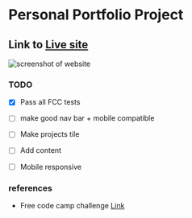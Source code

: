 # Personal Portfolio Project

## Link to [Live site](https://kailashganesh.github.io/personal-portfolio-fcc/)

![screenshot of website](images/Screenshot.png)

### TODO
- [x] Pass all FCC tests
- [ ] make good nav bar + mobile compatible
- [ ] Make projects tile
- [ ] Add content
- [ ] Mobile responsive


### references 
- Free code camp challenge [Link](https://www.freecodecamp.org/learn/responsive-web-design/responsive-web-design-projects/build-a-personal-portfolio-webpage)